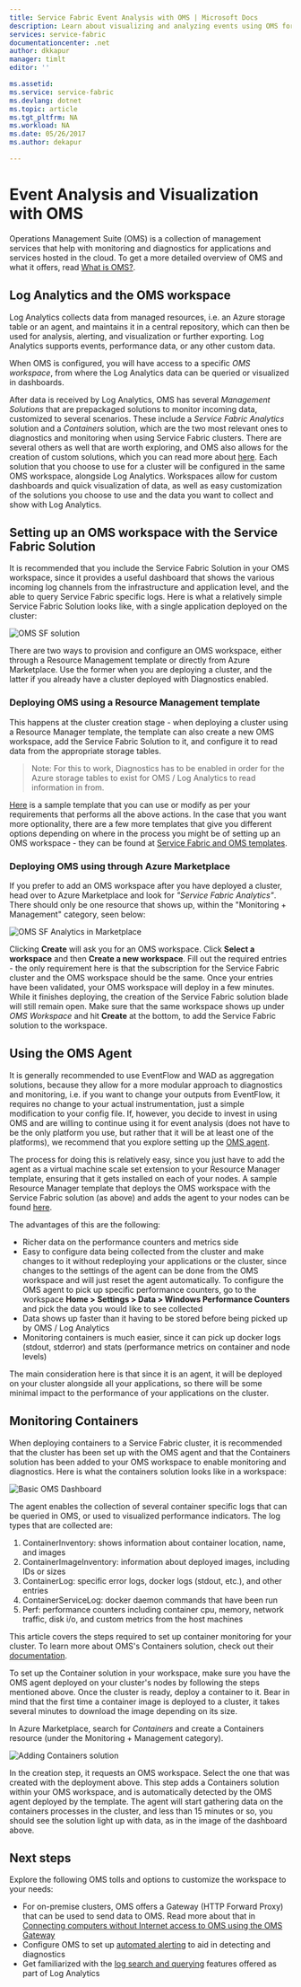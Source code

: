 ```yaml
---
title: Service Fabric Event Analysis with OMS | Microsoft Docs
description: Learn about visualizing and analyzing events using OMS for monitoring and diagnostics of Azure Service Fabric clusters.
services: service-fabric
documentationcenter: .net
author: dkkapur
manager: timlt
editor: ''

ms.assetid:
ms.service: service-fabric
ms.devlang: dotnet
ms.topic: article
ms.tgt_pltfrm: NA
ms.workload: NA
ms.date: 05/26/2017
ms.author: dekapur

---
```


# Event Analysis and Visualization with OMS

Operations Management Suite (OMS) is a collection of management services that help with monitoring and diagnostics for applications and services hosted in the cloud. To get a more detailed overview of OMS and what it offers, read [What is OMS?](../operations-management-suite/operations-management-suite-overview). 

## Log Analytics and the OMS workspace

Log Analytics collects data from managed resources, i.e. an Azure storage table or an agent, and maintains it in a central repository, which can then be used for analysis, alerting, and visualization or further exporting. Log Analytics supports events, performance data, or any other custom data.

When OMS is configured, you will have access to a specific *OMS workspace*, from where the Log Analytics data can be queried or visualized in dashboards.

After data is received by Log Analytics, OMS has several *Management Solutions* that are prepackaged solutions to monitor incoming data, customized to several scenarios. These include a *Service Fabric Analytics* solution and a *Containers* solution, which are the two most relevant ones to diagnostics and monitoring when using Service Fabric clusters. There are several others as well that are worth exploring, and OMS also allows for the creation of custom solutions, which you can read more about [here](https://docs.microsoft.com/en-us/azure/operations-management-suite/operations-management-suite-solutions). Each solution that you choose to use for a cluster will be configured in the same OMS workspace, alongside Log Analytics. Workspaces allow for custom dashboards and quick visualization of data, as well as easy customization of the solutions you choose to use and the data you want to collect and show with Log Analytics.

## Setting up an OMS workspace with the Service Fabric Solution

It is recommended that you include the Service Fabric Solution in your OMS workspace, since it provides a useful dashboard that shows the various incoming log channels from the infrastructure and application level, and the able to query Service Fabric specific logs. Here is what a relatively simple Service Fabric Solution looks like, with a single application deployed on the cluster:

![OMS SF solution](media/service-fabric-diagnostics-event-analysis-oms/service-fabric-solution.png)

There are two ways to provision and configure an OMS workspace, either through a Resource Management template or directly from Azure Marketplace. Use the former when you are deploying a cluster, and the latter if you already have a cluster deployed with Diagnostics enabled.

### Deploying OMS using a Resource Management template

This happens at the cluster creation stage - when deploying a cluster using a Resource Manager template, the template can also create a new OMS workspace, add the Service Fabric Solution to it, and configure it to read data from the appropriate storage tables.

>Note: For this to work, Diagnostics has to be enabled in order for the Azure storage tables to exist for OMS / Log Analytics to read information in from.

[Here](https://azure.microsoft.com/en-us/resources/templates/service-fabric-oms/) is a sample template that you can use or modify as per your requirements that performs all the above actions. In the case that you want more optionality, there are a few more templates that give you different options depending on where in the process you might be of setting up an OMS workspace - they can be found at [Service Fabric and OMS templates](https://azure.microsoft.com/en-us/resources/templates/?term=service+fabric+OMS).

### Deploying OMS using through Azure Marketplace

If you prefer to add an OMS workspace after you have deployed a cluster, head over to Azure Marketplace and look for *"Service Fabric Analytics"*. There should only be one resource that shows up, within the "Monitoring + Management" category, seen below:

![OMS SF Analytics in Marketplace](media/service-fabric-diagnostics-event-analysis-oms/service-fabric-analytics.png)

Clicking **Create** will ask you for an OMS workspace. Click **Select a workspace** and then **Create a new workspace**. Fill out the required entries - the only requirement here is that the subscription for the Service Fabric cluster and the OMS workspace should be the same. Once your entries have been validated, your OMS workspace will deploy in a few minutes. While it finishes deploying, the creation of the Service Fabric solution blade will still remain open. Make sure that the same workspace shows up under *OMS Workspace* and hit **Create** at the bottom, to add the Service Fabric solution to the workspace.

## Using the OMS Agent

It is generally recommended to use EventFlow and WAD as aggregation solutions, because they allow for a more modular approach to diagnostics and monitoring, i.e. if you want to change your outputs from EventFlow, it requires no change to your actual instrumentation, just a simple modification to your config file. If, however, you decide to invest in using OMS and are willing to continue using it for event analysis (does not have to be the only platform you use, but rather that it will be at least one of the platforms), we recommend that you explore setting up the [OMS agent](https://docs.microsoft.com/en-us/azure/log-analytics/log-analytics-windows-agents).

The process for doing this is relatively easy, since you just have to add the agent as a virtual machine scale set extension to your Resource Manager template, ensuring that it gets installed on each of your nodes. A sample Resource Manager template that deploys the OMS workspace with the Service Fabric solution (as above) and adds the agent to your nodes can be found [here](https://github.com/ChackDan/Service-Fabric/tree/master/ARM%20Templates/SF%20OMS%20Sample).

The advantages of this are the following:

* Richer data on the performance counters and metrics side
* Easy to configure data being collected from the cluster and make changes to it without redeploying your applications or the cluster, since changes to the settings of the agent can be done from the OMS workspace and will just reset the agent automatically. To configure the OMS agent to pick up specific performance counters, go to the workspace **Home > Settings > Data > Windows Performance Counters** and pick the data you would like to see collected
* Data shows up faster than it having to be stored before being picked up by OMS / Log Analytics
* Monitoring containers is much easier, since it can pick up docker logs (stdout, stderror) and stats (performance metrics on container and node levels)

The main consideration here is that since it is an agent, it will be deployed on your cluster alongside all your applications, so there will be some minimal impact to the performance of your applications on the cluster.

## Monitoring Containers

When deploying containers to a Service Fabric cluster, it is recommended that the cluster has been set up with the OMS agent and that the Containers solution has been added to your OMS workspace to enable monitoring and diagnostics. Here is what the containers solution looks like in a workspace:

![Basic OMS Dashboard](./media/service-fabric-diagnostics-event-analysis-oms/oms-containers-dashboard.png)

The agent enables the collection of several container specific logs that can be queried in OMS, or used to visualized performance indicators. The log types that are collected are:

1. ContainerInventory: shows information about container location, name, and images
2. ContainerImageInventory: information about deployed images, including IDs or sizes
3. ContainerLog: specific error logs, docker logs (stdout, etc.), and other entries
4. ContainerServiceLog: docker daemon commands that have been run
5. Perf: performance counters including container cpu, memory, network traffic, disk i/o, and custom metrics from the host machines

This article covers the steps required to set up container monitoring for your cluster. To learn more about OMS's Containers solution, check out their [documentation](../log-analytics/log-analytics-containers.md).

To set up the Container solution in your workspace, make sure you have the OMS agent deployed on your cluster's nodes by following the steps mentioned above. Once the cluster is ready, deploy a container to it. Bear in mind that the first time a container image is deployed to a cluster, it takes several minutes to download the image depending on its size.

In Azure Marketplace, search for *Containers* and create a Containers resource (under the Monitoring + Management category).

![Adding Containers solution](./media/service-fabric-diagnostics-event-analysis-oms/containers-solution.png)

In the creation step, it requests an OMS workspace. Select the one that was created with the deployment above. This step adds a Containers solution within your OMS workspace, and is automatically detected by the OMS agent deployed by the template. The agent will start gathering data on the containers processes in the cluster, and less than 15 minutes or so, you should see the solution light up with data, as in the image of the dashboard above.


## Next steps

Explore the following OMS tolls and options to customize the workspace to your needs:

* For on-premise clusters, OMS offers a Gateway (HTTP Forward Proxy) that can be used to send data to OMS. Read more about that in [Connecting computers without Internet access to OMS using the OMS Gateway](../log-analytics/log-analytics-oms-gateway.md)
* Configure OMS to set up [automated alerting](../log-analytics/log-analytics-alerts.md) to aid in detecting and diagnostics
* Get familiarized with the [log search and querying](../log-analytics/log-analytics-log-searches.md) features offered as part of Log Analytics